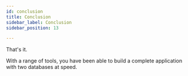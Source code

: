 ```yaml
---
id: conclusion
title: Conclusion
sidebar_label: Conclusion
sidebar_position: 13

---
```

That's it.

With a range of tools, you have been able to build a complete application with two databases at speed.